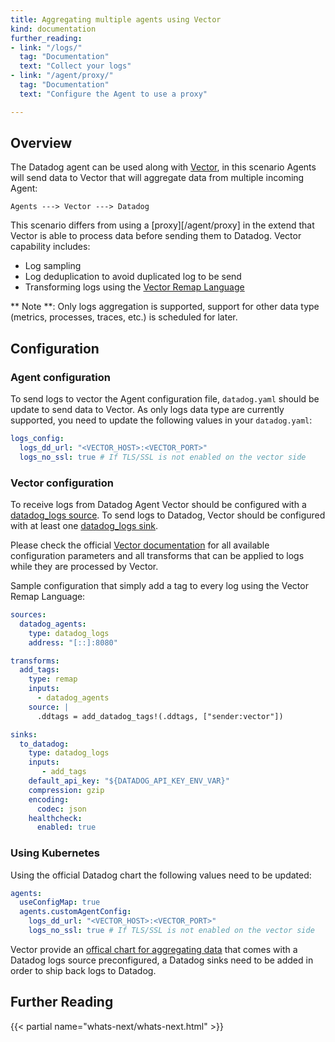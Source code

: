 ```yaml
---
title: Aggregating multiple agents using Vector
kind: documentation
further_reading:
- link: "/logs/"
  tag: "Documentation"
  text: "Collect your logs"
- link: "/agent/proxy/"
  tag: "Documentation"
  text: "Configure the Agent to use a proxy"

---
```


## Overview 

The Datadog agent can be used along with [Vector][1], in this scenario Agents will send data
to Vector that will aggregate data from multiple incoming Agent:

`Agents ---> Vector ---> Datadog`

This scenario differs from using a [proxy][/agent/proxy] in the extend that Vector is able to
process data before sending them to Datadog. Vector capability includes:
* Log sampling
* Log deduplication to avoid duplicated log to be send
* Transforming logs using the [Vector Remap Language][2]

** Note **: Only logs aggregation is supported, support for other data type (metrics, processes, traces, etc.)
is scheduled for later.

## Configuration

### Agent configuration
To send logs to vector the Agent configuration file, `datadog.yaml` should be update to send data to Vector.
As only logs data type are currently supported, you need to update the following values in your `datadog.yaml`:
```yaml
logs_config:
  logs_dd_url: "<VECTOR_HOST>:<VECTOR_PORT>"
  logs_no_ssl: true # If TLS/SSL is not enabled on the vector side
```

### Vector configuration
To receive logs from Datadog Agent Vector should be configured with a [datadog_logs source][3].
To send logs to Datadog, Vector should be configured with at least one [datadog_logs sink][4].

Please check the official [Vector documentation][5] for all available configuration parameters and
all transforms that can be applied to logs while they are processed by Vector.

Sample configuration that simply add a tag to every log using the Vector Remap Language:
```yaml
sources:
  datadog_agents:
    type: datadog_logs
    address: "[::]:8080"

transforms:
  add_tags:
    type: remap
    inputs:
      - datadog_agents
    source: |
      .ddtags = add_datadog_tags!(.ddtags, ["sender:vector"])

sinks:
  to_datadog:
    type: datadog_logs
    inputs:
       - add_tags
    default_api_key: "${DATADOG_API_KEY_ENV_VAR}"
    compression: gzip
    encoding:
      codec: json
    healthcheck:
      enabled: true
```

### Using Kubernetes
Using the official Datadog chart the following values need to be updated:
```yaml
agents:
  useConfigMap: true
  agents.customAgentConfig:
    logs_dd_url: "<VECTOR_HOST>:<VECTOR_PORT>"
    logs_no_ssl: true # If TLS/SSL is not enabled on the vector side
```

Vector provide an [offical chart for aggregating data][6] that comes with a Datadog
logs source preconfigured, a Datadog sinks need to be added in order to ship back
logs to Datadog.


## Further Reading

{{< partial name="whats-next/whats-next.html" >}}

[1]: https://vector.dev/
[2]: https://vector.dev/docs/reference/configuration/transforms/remap/
[3]: https://vector.dev/docs/reference/configuration/sources/datadog_logs/
[4]: https://vector.dev/docs/reference/configuration/sinks/datadog_logs/
[5]: https://vector.dev/docs/reference/configuration/
[6]: https://github.com/timberio/vector/tree/master/distribution/helm/vector-aggregator
